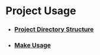 # Project Usage
- ### [Project Directory Structure](Project%20Directory%20Structure.md)
- ### [Make Usage](Make.md)
